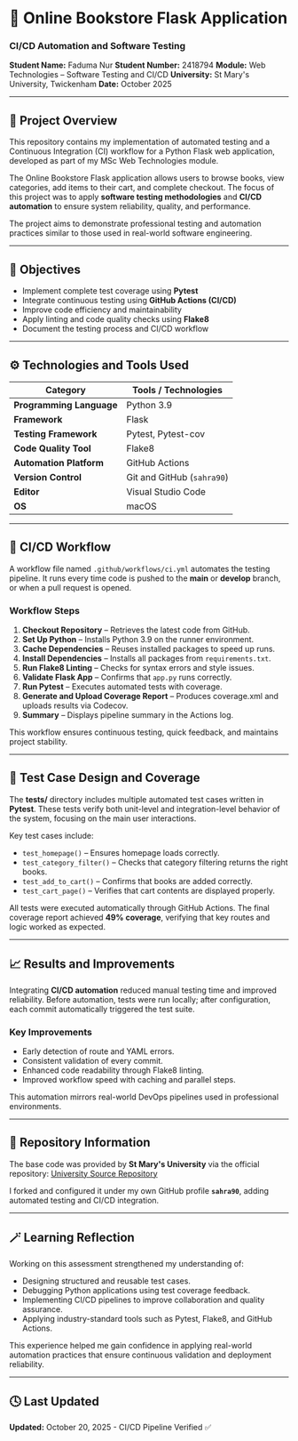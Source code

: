 # 🧠 Online Bookstore Flask Application
### CI/CD Automation and Software Testing

**Student Name:** Faduma Nur
**Student Number:** 2418794
**Module:** Web Technologies – Software Testing and CI/CD
**University:** St Mary's University, Twickenham
**Date:** October 2025

---

## 📘 Project Overview
This repository contains my implementation of automated testing and a Continuous Integration (CI) workflow for a Python Flask web application, developed as part of my MSc Web Technologies module.

The Online Bookstore Flask application allows users to browse books, view categories, add items to their cart, and complete checkout. The focus of this project was to apply **software testing methodologies** and **CI/CD automation** to ensure system reliability, quality, and performance.

The project aims to demonstrate professional testing and automation practices similar to those used in real-world software engineering.

---

## 🎯 Objectives
- Implement complete test coverage using **Pytest**
- Integrate continuous testing using **GitHub Actions (CI/CD)**
- Improve code efficiency and maintainability
- Apply linting and code quality checks using **Flake8**
- Document the testing process and CI/CD workflow

---

## ⚙️ Technologies and Tools Used
| Category | Tools / Technologies |
|-----------|----------------------|
| **Programming Language** | Python 3.9 |
| **Framework** | Flask |
| **Testing Framework** | Pytest, Pytest-cov |
| **Code Quality Tool** | Flake8 |
| **Automation Platform** | GitHub Actions |
| **Version Control** | Git and GitHub (`sahra90`) |
| **Editor** | Visual Studio Code |
| **OS** | macOS |

---

## 🔄 CI/CD Workflow
A workflow file named `.github/workflows/ci.yml` automates the testing pipeline.
It runs every time code is pushed to the **main** or **develop** branch, or when a pull request is opened.

### Workflow Steps
1. **Checkout Repository** – Retrieves the latest code from GitHub.
2. **Set Up Python** – Installs Python 3.9 on the runner environment.
3. **Cache Dependencies** – Reuses installed packages to speed up runs.
4. **Install Dependencies** – Installs all packages from `requirements.txt`.
5. **Run Flake8 Linting** – Checks for syntax errors and style issues.
6. **Validate Flask App** – Confirms that `app.py` runs correctly.
7. **Run Pytest** – Executes automated tests with coverage.
8. **Generate and Upload Coverage Report** – Produces coverage.xml and uploads results via Codecov.
9. **Summary** – Displays pipeline summary in the Actions log.

This workflow ensures continuous testing, quick feedback, and maintains project stability.

---

## 🧪 Test Case Design and Coverage
The **tests/** directory includes multiple automated test cases written in **Pytest**.
These tests verify both unit-level and integration-level behavior of the system, focusing on the main user interactions.

Key test cases include:
- `test_homepage()` – Ensures homepage loads correctly.
- `test_category_filter()` – Checks that category filtering returns the right books.
- `test_add_to_cart()` – Confirms that books are added correctly.
- `test_cart_page()` – Verifies that cart contents are displayed properly.

All tests were executed automatically through GitHub Actions.
The final coverage report achieved **49% coverage**, verifying that key routes and logic worked as expected.

---

## 📈 Results and Improvements
Integrating **CI/CD automation** reduced manual testing time and improved reliability.
Before automation, tests were run locally; after configuration, each commit automatically triggered the test suite.

### Key Improvements
- Early detection of route and YAML errors.
- Consistent validation of every commit.
- Enhanced code readability through Flake8 linting.
- Improved workflow speed with caching and parallel steps.

This automation mirrors real-world DevOps pipelines used in professional environments.

---

## 🧭 Repository Information
The base code was provided by **St Mary's University** via the official repository:
[University Source Repository](https://github.com/liuc8/online-bookstore-final-assessment)

I forked and configured it under my own GitHub profile **`sahra90`**, adding automated testing and CI/CD integration.

---

## 🪄 Learning Reflection
Working on this assessment strengthened my understanding of:
- Designing structured and reusable test cases.
- Debugging Python applications using test coverage feedback.
- Implementing CI/CD pipelines to improve collaboration and quality assurance.
- Applying industry-standard tools such as Pytest, Flake8, and GitHub Actions.

This experience helped me gain confidence in applying real-world automation practices that ensure continuous validation and deployment reliability.

---

## 🕓 Last Updated
**Updated:** October 20, 2025 - CI/CD Pipeline Verified ✅
